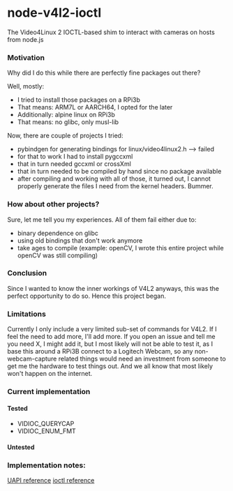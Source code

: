 # node-v4l2-ioctl
The Video4Linux 2 IOCTL-based shim to interact with cameras on hosts from node.js

### Motivation
Why did I do this while there are perfectly fine packages out there?

Well, mostly:

- I tried to install those packages on a RPi3b
- That means: ARM7L or AARCH64, I opted for the later
- Additionally: alpine linux on RPi3b
- That means: no glibc, only musl-lib

Now, there are couple of projects I tried:

- pybindgen for generating bindings for linux/video4linux2.h --> failed
- for that to work I had to install pygccxml
- that in turn needed gccxml or crossXml
- that in turn needed to be compiled by hand since no package available
- after compiling and working with all of those, it turned out, I cannot properly generate the files I need from the kernel headers. Bummer.

### How about other projects?

Sure, let me tell you my experiences. All of them fail either due to:

- binary dependence on glibc
- using old bindings that don't work anymore
- take ages to compile (example: openCV, I wrote this entire project while openCV was still compiling)

### Conclusion

Since I wanted to know the inner workings of V4L2 anyways, this was the perfect opportunity to do so. Hence this project began.

### Limitations

Currently I only include a very limited sub-set of commands for V4L2. If I feel the need to add more, I'll add more. If you open an issue and tell me you need X, I might add it, but I most likely will not be able to test it, as I base this around a RPi3B connect to a Logitech Webcam, so any non-webcam-capture related things would need an investment from someone to get me the hardware to test things out. And we all know that most likely won't happen on the internet.

### Current implementation

#### Tested
- VIDIOC_QUERYCAP
- VIDIOC_ENUM_FMT
  
#### Untested

### Implementation notes:
[UAPI reference](https://github.com/torvalds/linux/blob/master/include/uapi/linux/videodev2.h)
[ioctl reference](https://linuxtv.org/downloads/v4l-dvb-apis/uapi/v4l/user-func.html)